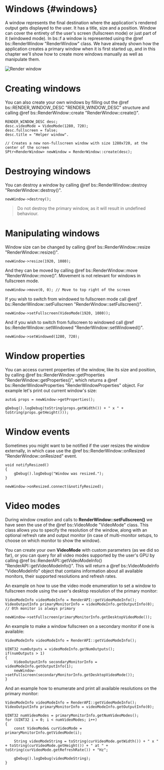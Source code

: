 Windows					{#windows}
===============

A window represents the final destination where the application's rendered output gets displayed to the user. It has a title, size and a position. Window can cover the entirety of the user's screen (fullscreen mode) or just part of it (windowed mode). In bs::f a window is represented using the @ref bs::RenderWindow "RenderWindow" class. We have already shown how the application creates a primary window when it is first started up, and in this chapter we'll show how to create more windows manually as well as manipulate them.

![Render window](RenderWindow.png)  

# Creating windows
You can also create your own windows by filling out the @ref bs::RENDER_WINDOW_DESC "RENDER_WINDOW_DESC" structure and calling @ref bs::RenderWindow::create "RenderWindow::create()".

~~~~~~~~~~~~~{.cpp}
RENDER_WINDOW_DESC desc;
desc.videoMode = VideoMode(1280, 720);
desc.fullscreen = false;
desc.title = "Helper window".

// Creates a new non-fullscreen window with size 1280x720, at the center of the screen
SPtr<RenderWindow> newWindow = RenderWindow::create(desc);
~~~~~~~~~~~~~

# Destroying windows
You can destroy a window by calling @ref bs::RenderWindow::destroy "RenderWindow::destroy()". 

~~~~~~~~~~~~~{.cpp}
newWindow->destroy();
~~~~~~~~~~~~~

> Do not destroy the primary window, as it will result in undefined behaviour.

# Manipulating windows
Window size can be changed by calling @ref bs::RenderWindow::resize "RenderWindow::resize()".

~~~~~~~~~~~~~{.cpp}
newWindow->resize(1920, 1080);
~~~~~~~~~~~~~

And they can be moved by calling @ref bs::RenderWindow::move "RenderWindow::move()". Movement is not relevant for windows in fullscreen mode.

~~~~~~~~~~~~~{.cpp}
newWindow->move(0, 0); // Move to top right of the screen
~~~~~~~~~~~~~

If you wish to switch from windowed to fullscreen mode call @ref bs::RenderWindow::setFullscreen "RenderWindow::setFullscreen()".

~~~~~~~~~~~~~{.cpp}
newWindow->setFullscreen(VideoMode(1920, 1080));
~~~~~~~~~~~~~

And if you wish to switch from fullscreen to windowed call @ref bs::RenderWindow::setWindowed "RenderWindow::setWindowed()".

~~~~~~~~~~~~~{.cpp}
newWindow->setWindowed(1280, 720);
~~~~~~~~~~~~~

# Window properties
You can access current properties of the window, like its size and position, by calling @ref bs::RenderWindow::getProperties "RenderWindow::getProperties()", which returns a @ref bs::RenderWindowProperties "RenderWindowProperties" object. For example let's print out current window's size:

~~~~~~~~~~~~~{.cpp}
auto& props = newWindow->getProperties();

gDebug().logDebug(toString(props.getWidth()) + " x " + toString(props.getHeight()));
~~~~~~~~~~~~~

# Window events
Sometimes you might want to be notified if the user resizes the window externally, in which case use the @ref bs::RenderWindow::onResized "RenderWindow::onResized" event.

~~~~~~~~~~~~~{.cpp}
void notifyResized()
{
	gDebug().logDebug("Window was resized.");
}

newWindow->onResized.connect(&notifyResized);
~~~~~~~~~~~~~

# Video modes
During window creation and calls to **RenderWindow::setFullscreen()** we have seen the use of the @ref bs::VideoMode "VideoMode" class. This class allows you to specify the resolution of the window, along with an optional refresh rate and output monitor (in case of multi-monitor setups, to choose on which monitor to show the window). 

You can create your own **VideoMode** with custom parameters (as we did so far), or you can query for all video modes supported by the user's GPU by calling @ref bs::RenderAPI::getVideoModeInfo() "RenderAPI::getVideoModeInfo()". This will return a @ref bs::VideoModeInfo "VideoModeInfo" object that contains information about all available monitors, their supported resolutions and refresh rates.

An example on how to use the video mode enumeration to set a window to fullscreen mode using the user's desktop resolution of the primary monitor:
~~~~~~~~~~~~~{.cpp}
VideoModeInfo videoModeInfo = RenderAPI::getVideoModeInfo();
VideoOutputInfo primaryMonitorInfo = videoModeInfo.getOutputInfo(0); // 0th monitor is always primary

newWindow->setFullscreen(primaryMonitorInfo.getDesktopVideoMode());
~~~~~~~~~~~~~

An example to make a window fullscreen on a secondary monitor if one is available:
~~~~~~~~~~~~~{.cpp}
VideoModeInfo videoModeInfo = RenderAPI::getVideoModeInfo();

UINT32 numOutputs = videoModeInfo.getNumOutputs();
if(numOutputs > 1)
{
	VideoOutputInfo secondaryMonitorInfo = videoModeInfo.getOutputInfo(1);
	newWindow->setFullscreen(secondaryMonitorInfo.getDesktopVideoMode());
}
~~~~~~~~~~~~~

And an example how to enumerate and print all available resolutions on the primary monitor:
~~~~~~~~~~~~~{.cpp}
VideoModeInfo videoModeInfo = RenderAPI::getVideoModeInfo();
VideoOutputInfo primaryMonitorInfo = videoModeInfo.getOutputInfo(0);

UINT32 numVideoModes = primaryMonitorInfo.getNumVideoModes();
for (UINT32 i = 0; i < numVideoModes; i++)
{
	const VideoMode& curVideoMode = primaryMonitorInfo.getVideoMode(i);

	String videoModeString = toString(curVideoMode.getWidth()) + " x " + toString(curVideoMode.getHeight()) + " at " + toString(curVideoMode.getRefreshRate()) + "Hz";
	
	gDebug().logDebug(videoModeString);
}
~~~~~~~~~~~~~
